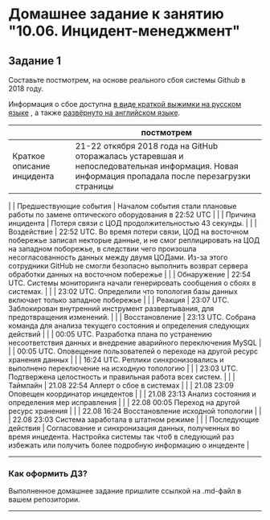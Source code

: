 # Домашнее задание к занятию "10.06. Инцидент-менеджмент"

## Задание 1

Составьте постмотрем, на основе реального сбоя системы Github в 2018 году.

Информация о сбое доступна [в виде краткой выжимки на русском языке](https://habr.com/ru/post/427301/) , а
также [развёрнуто на английском языке](https://github.blog/2018-10-30-oct21-post-incident-analysis/).



|  | постмотрем |
| ------ | ------ |
| Краткое описание инцидента | 21-22 откября 2018 года на GitHub оторажалась устаревшая и непоследовательная информация. Новая информация пропадала после перезагрузки страницы |
|
| Предшествующие события | Началом события стали плановые работы по замене оптического оборудования в 22:52 UTC |
|
| Причина инцидента | Потеря связи с ЦОД продолжительностью 43 секунды.  |
|
| Воздействие | 22:52 UTC. Во время потери связи, ЦОД на восточном побережье записал некторые данные, и не смог реплицировать на ЦОД на западном поборежье, в следствии чего произошла несогласованность данных между двумя ЦОДами. Из-за этого сотрудники GitHub не смогли безопасно выполнить возврат сервера обработки данных на восточном побережье |
|
| Обнаружение | 22:54 UTC. Системы мониторинга начали генерировать сообщения о сбоях в системах. | 
| | 23:02 UTC. Определили что топология базы данных включает только западное побережье |
|
| Реакция | 23:07 UTC. Заблокирован внутренний инструмент развертывания, для предотвращения изменений. |
|
| Восстановление | 23:13 UTC. Собрана команда для анализа текущего состояния и определения следующих действий |
| | 00:05 UTC. Разработка плана по устранению несоответствия данных и внедрение аварийного переключения MySQL |
| | 00:05 UTC. Оповещение пользователей о переходе на другой ресурс хранения данных |
| | 16:24 UTC. Реплики синхронизовались и выполнено переключение на исходную топологию |
| | 23:03 UTC. Подтвержена целостность и правильная работа всех систем. |
|
| Таймлайн | 21.08 22:54 Аллерт о сбое в системах |
| | 21.08 23:09 Оповещен координатор инцедентов |
| | 21.08 23:13 Анализ состояния и определения мер исправления |
| | 22.08 00:05 Переход на другой ресурс хранения |
| | 22.08 16:24 Восстановление исходной топологии |
| | 22.08 23:03 Система заработала в штатном режиме |
|
| Последующие действия | Согласование и синхронизация данных, полученных во время инцедента. Настройка системы так чтоб в следующий раз избежать или получить более подробную информацию о инцеденте |

---

### Как оформить ДЗ?

Выполненное домашнее задание пришлите ссылкой на .md-файл в вашем репозитории.

---
